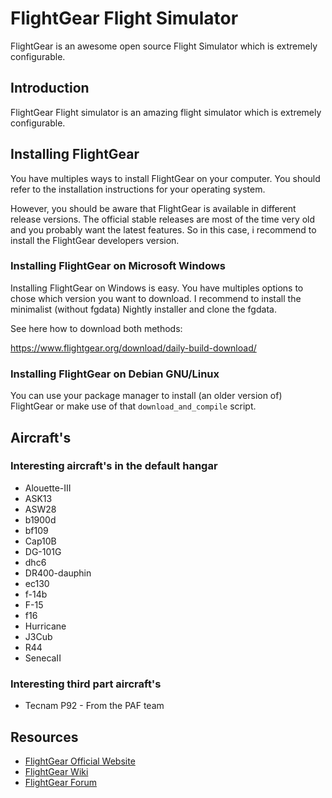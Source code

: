 # FlightGear Flight Simulator

FlightGear is an awesome open source Flight Simulator which is extremely configurable.

## Introduction

FlightGear Flight simulator is an amazing flight simulator which is extremely configurable.

## Installing FlightGear

You have multiples ways to install FlightGear on your computer. You should refer to the installation instructions for your operating system.

However, you should be aware that FlightGear is available in different release versions. The official stable releases are most of the time very old and you probably want the latest features. So in this case, i recommend to install the FlightGear developers version.

### Installing FlightGear on Microsoft Windows

Installing FlightGear on Windows is easy. You have multiples options to chose which version you want to download. I recommend to install the minimalist (without fgdata) Nightly installer and clone the fgdata.

See here how to download both methods:

https://www.flightgear.org/download/daily-build-download/

### Installing FlightGear on Debian GNU/Linux

You can use your package manager to install (an older version of) FlightGear or make use of that `download_and_compile` script.

## Aircraft's

### Interesting aircraft's in the default hangar

* Alouette-III
* ASK13
* ASW28
* b1900d
* bf109
* Cap10B
* DG-101G
* dhc6
* DR400-dauphin
* ec130
* f-14b
* F-15
* f16
* Hurricane
* J3Cub
* R44
* SenecaII

### Interesting third part aircraft's

* Tecnam P92 - From the PAF team

## Resources

* [FlightGear Official Website](http://www.flightgear.org)
* [FlightGear Wiki](http://wiki.flightgear.org)
* [FlightGear Forum](https://forum.flightgear.org/)

